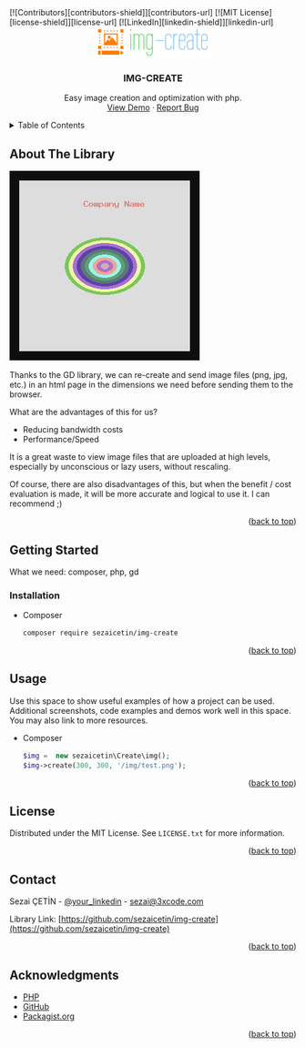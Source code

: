 <div id="top"></div>
[![Contributors][contributors-shield]][contributors-url]
[![MIT License][license-shield]][license-url]
[![LinkedIn][linkedin-shield]][linkedin-url]


<br />
<div align="center">
    <a href="https://github.com/othneildrew/Best-README-Template">
        <img src="images/logo.png" alt="Logo" width="200" height="54">
    </a>
    <h3 align="center">IMG-CREATE</h3>
    <p align="center">
        Easy image creation and optimization with php.
        <br />
        <a href="https://github.yazilimi.org/img-create/demo/">View Demo</a>
        ·
        <a href="https://3xcode.com/tr/iletisim">Report Bug</a>
    </p>
</div>

<details>
    <summary>Table of Contents</summary>
    <ol>
      <li>
        <a href="#about-the-project">About The Library</a>
      </li>
      <li>
        <a href="#getting-started">Getting Started</a>
        <ul>
          <li><a href="#installation">Installation</a></li>
        </ul>
      </li>
      <li><a href="#usage">Usage</a></li>
      <li><a href="#license">License</a></li>
      <li><a href="#contact">Contact</a></li>
      <li><a href="#acknowledgments">Acknowledgments</a></li>
    </ol>
</details>


## About The Library

[![Product Name Screen Shot][product-screenshot]](https://github.yazilimi.org/img-create/)

Thanks to the GD library, we can re-create and send image files (png, jpg, etc.) in an html page in the dimensions we need before sending them to the browser.

What are the advantages of this for us?

* Reducing bandwidth costs
* Performance/Speed

It is a great waste to view image files that are uploaded at high levels, especially by unconscious or lazy users, without rescaling.

Of course, there are also disadvantages of this, but when the benefit / cost evaluation is made, it will be more accurate and logical to use it. I can recommend ;)

<p align="right">(<a href="#top">back to top</a>)</p>



## Getting Started

What we need: composer, php, gd



### Installation

  * Composer
    ```sh
    composer require sezaicetin/img-create
    ```

<p align="right">(<a href="#top">back to top</a>)</p>



## Usage

Use this space to show useful examples of how a project can be used. Additional screenshots, code examples and demos work well in this space. You may also link to more resources.

  * Composer
    ```php
    $img =  new sezaicetin\Create\img();
    $img->create(300, 300, '/img/test.png');

<p align="right">(<a href="#top">back to top</a>)</p>



## License

Distributed under the MIT License. See `LICENSE.txt` for more information.

<p align="right">(<a href="#top">back to top</a>)</p>



## Contact

Sezai ÇETİN - [@your_linkedin](https://www.linkedin.com/in/sezaicetin) - sezai@3xcode.com

Library Link: [https://github.com/sezaicetin/img-create](https://github.com/sezaicetin/img-create)

<p align="right">(<a href="#top">back to top</a>)</p>



## Acknowledgments

* [PHP](https://www.php.net/)
* [GitHub](https://www.github.com/)
* [Packagist.org](https://www.packagist.org/)

<p align="right">(<a href="#top">back to top</a>)</p>


[contributors-shield]: https://img.shields.io/static/v1?label=Demo&message=Link&color=green
[contributors-url]: https://github.yazilimi.org/img-create/demo/
[license-shield]: https://img.shields.io/static/v1?label=License&message=MIT&color=red
[license-url]: https://github.com/sezaicetin/img-create/blob/master/LICENSE
[linkedin-shield]: https://img.shields.io/badge/-LinkedIn-black.svg?style=for-the-badge&logo=linkedin&colorB=555
[linkedin-url]: https://www.linkedin.com/in/sezaicetin
[product-screenshot]: images/screenshot.png